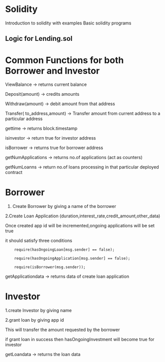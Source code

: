 # Solidity
Introduction to solidity with examples
Basic solidity programs
## Logic for Lending.sol

# Common Functions for both Borrower and Investor

ViewBalance -> returns current balance

Deposit(amount) -> credits amounts

Withdraw(amount) -> debit amount from that address

Transfer( to_address,amount) -> Transfer amount from current address to a particular address

gettime -> returns block.timestamp

isinvestor -> return true for investor address

isBorrower -> returns true for borrower address

getNumApplications -> returns no.of applications (act as counters)

getNumLoanns -> return no.of loans processing in that particular deployed contract



# Borrower
1. Create Borrower by giving a name of the borrower

2.Create Loan Application (duration,interest_rate,credit_amount,other_data)

Once created app id will be incremented,ongoing applications will be set true

it should satisfy three conditions

        require(hasOngoingLoan[msg.sender] == false);
        
        require(hasOngoingApplication[msg.sender] == false);
        
        require(isBorrower(msg.sender));

getApplicationdata -> returns data of create loan application 


# Investor

1.create Investor by giving name

2.grant loan by giving app id

This will transfer the amount requested by the borrower

if grant loan in success then hasOngoingInvestment will become true for investor
 
getLoandata -> returns the loan data


